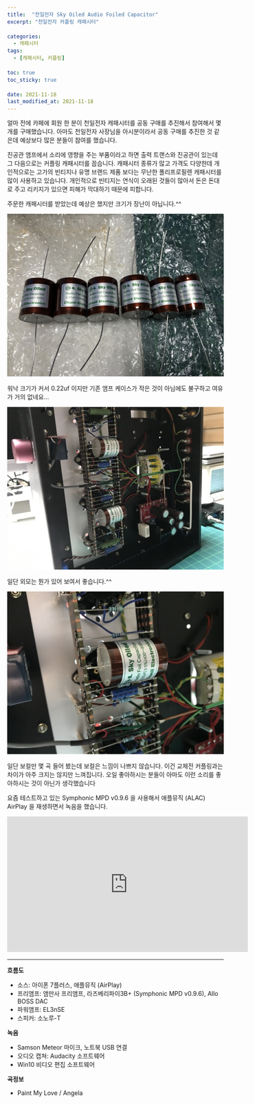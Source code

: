 ```yaml
---
title:  "천일전자 Sky Oiled Audio Foiled Capacitor"
excerpt: "천일전자 커플링 캐패시터"

categories:
  - 캐패시터
tags:
  - [캐패시터, 커플링]

toc: true
toc_sticky: true
 
date: 2021-11-18
last_modified_at: 2021-11-18
---
```

얼마 전에 카페에 회원 한 분이 천일전자 캐패시터를 공동 구매를 추진해서 참여해서 몇개를 구매했습니다. 아마도 천일전자 사장님을 아시분이라서 공동 구매를 추진한 것 같은데 예상보다 많은 분들이 참여를 했습니다. 

진공관 앰프에서 소리에 영향을 주는 부품이라고 하면 출력 트랜스와 진공관이 있는데 그 다음으로는 커플링 캐패시터를 꼽습니다. 캐패시터 종류가 많고 가격도 다양한데 개인적으로는 고가의 빈티지나 유명 브랜드 제품 보다는 무난한 폴리프로필렌 캐패시터를 많이 사용하고 있습니다. 개인적으로 빈티지는 연식이 오래된 것들이 많아서 돈은 돈대로 주고 리키지가 있으면 피해가 막대하기 때문에 피합니다. 

주문한 캐패시터를 받았는데 예상은 했지만 크기가 장난이 아닙니다.^^

![chunil_skyoiled_01](/assets/images/chunil_skyoiled_01.jpg)

워낙 크기가 커서 0.22uf 이지만 기존 앰프 케이스가 작은 것이 아님에도 불구하고 여유가 거의 없네요...

![chunil_skyoiled_02](/assets/images/chunil_skyoiled_02.jpg)

일단 외모는 뭔가 있어 보여서 좋습니다.^^

![chunil_skyoiled_03](/assets/images/chunil_skyoiled_03.jpg)

일단 보컬만 몇 곡 들어 봤는데 보컬은 느낌이 나쁘지 않습니다. 이건 교체전 커플링과는 차이가 아주 크지는 않지만 느껴집니다. 오일 좋아하시는 분들이 아마도 이런 소리를 좋아하시는 것이 아닌가 생각했습니다

요즘 테스트하고 있는 Symphonic MPD v0.9.6 을 사용해서 애플뮤직 (ALAC) AirPlay 을 재생하면서 녹음을 했습니다.

<iframe width="560" height="315" src="https://www.youtube.com/embed/VaDguJYMgPI" frameborder="0" allowfullscreen></iframe>

---

**흐름도**

* 소스: 아이폰 7플러스, 애플뮤직 (AirPlay)
* 프리앰프: 앰만사 프리앰프, 라즈베리파이3B+ (Symphonic MPD v0.9.6), Allo BOSS DAC
* 파워앰프: EL3nSE
* 스피커: 소노루-T

**녹음**
* Samson Meteor 마이크, 노트북 USB 연결
* 오디오 캡쳐: Audacity 소프트웨어
* Win10 비디오 편집 소프트웨어

**곡정보**
* Paint My Love / Angela